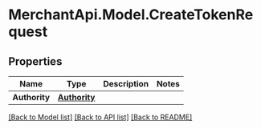 # MerchantApi.Model.CreateTokenRequest
## Properties

Name | Type | Description | Notes
------------ | ------------- | ------------- | -------------
**Authority** | [**Authority**](Authority.md) |  | 

[[Back to Model list]](../README.md#documentation-for-models) [[Back to API list]](../README.md#documentation-for-api-endpoints) [[Back to README]](../README.md)

